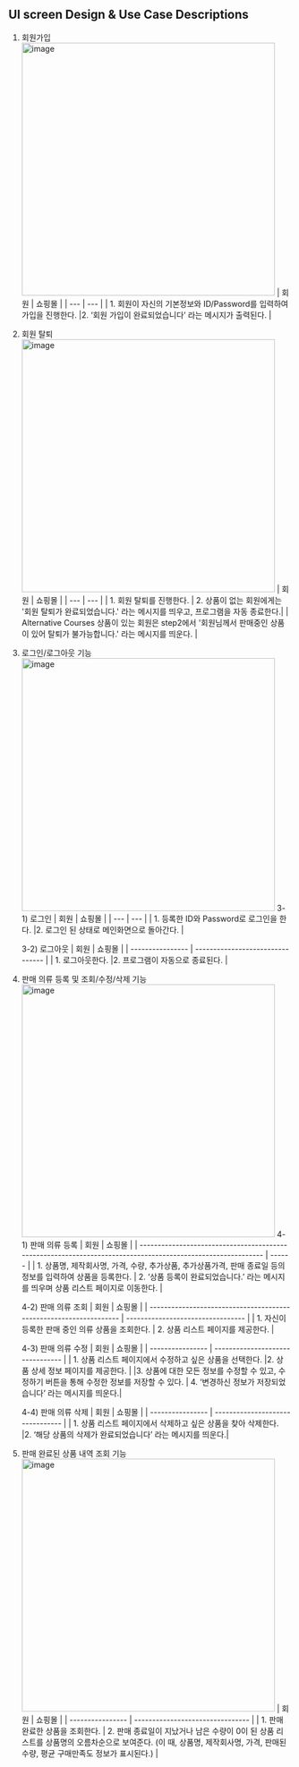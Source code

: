 ## UI screen Design & Use Case Descriptions

1. 회원가입
   <img width="452" alt="image" src="https://user-images.githubusercontent.com/62105312/166070232-20476181-36dc-4e5d-a883-4bfc760e23e8.jpg">
   | 회원 | 쇼핑몰 |
   | --- | --- |
   | 1. 회원이 자신의 기본정보와 ID/Password를 입력하여 가입을 진행한다. |2. ‘회원 가입이 완료되었습니다’ 라는 메시지가 출력된다. |

2. 회원 탈퇴
   <img width="452" alt="image" src="https://user-images.githubusercontent.com/62105312/166081484-6b4fd6c3-cc99-434b-ad3c-4471e7dd2106.jpg">
   | 회원 | 쇼핑몰 |
   | --- | --- |
   | 1. 회원 탈퇴를 진행한다. | 2. 상품이 없는 회원에게는 '회원 탈퇴가 완료되었습니다.' 라는 메시지를 띄우고, 프로그램을 자동 종료한다.|
   | Alternative Courses
   상품이 있는 회원은 step2에서 '회원님께서 판매중인 상품이 있어 탈퇴가 불가능합니다.' 라는 메시지를 띄운다.
   |

3. 로그인/로그아웃 기능
   <img width="452" alt="image" src="https://user-images.githubusercontent.com/62105312/166128401-1a0dcb6d-6a36-4992-a080-caf72ce929d6.jpg">
   3-1) 로그인
   | 회원 | 쇼핑몰 |
   | --- | --- |
   | 1. 등록한 ID와 Password로 로그인을 한다. |2. 로그인 된 상태로 메인화면으로 돌아간다. |

   3-2) 로그아웃
   | 회원 | 쇼핑몰 |
   | ---------------- | -------------------------------- |
   | 1. 로그아웃한다. |2. 프로그램이 자동으로 종료된다. |

4. 판매 의류 등록 및 조회/수정/삭제 기능
   <img width="452" alt="image" src="https://user-images.githubusercontent.com/62105312/166128434-e10f0a66-8145-4466-ac95-c7f98d93bdd2.jpg">
   4-1) 판매 의류 등록
   | 회원 | 쇼핑몰 |
   | ------------------------------------------------------------------------------------------------------------ | ------ |
   | 1. 상품명, 제작회사명, 가격, 수량, 추가상품, 추가상품가격, 판매 종료일 등의 정보를 입력하여 상품을 등록한다. | 2. ‘상품 등록이 완료되었습니다.’ 라는 메시지를 띄우며 상품 리스트 페이지로 이동한다. |

   4-2) 판매 의류 조회
   | 회원 | 쇼핑몰 |
   | ------------------------------------------------------------------ | --------------------------------- |
   | 1. 자신이 등록한 판매 중인 의류 상품을 조회한다. | 2. 상품 리스트 페이지를 제공한다. |

   4-3) 판매 의류 수정
   | 회원 | 쇼핑몰 |
   | ---------------- | -------------------------------- |
   | 1. 상품 리스트 페이지에서 수정하고 싶은 상품을 선택한다. |2. 상품 상세 정보 페이지를 제공한다. |
   |3. 상품에 대한 모든 정보를 수정할 수 있고, 수정하기 버튼을 통해 수정한 정보를 저장할 수 있다. | 4. ‘변경하신 정보가 저장되었습니다’ 라는 메시지를 띄운다.|

   4-4) 판매 의류 삭제
   | 회원 | 쇼핑몰 |
   | ---------------- | -------------------------------- |
   | 1. 상품 리스트 페이지에서 삭제하고 싶은 상품을 찾아 삭제한다. |2. ‘해당 상품의 삭제가 완료되었습니다’ 라는 메시지를 띄운다.|

5) 판매 완료된 상품 내역 조회 기능
   <img width="452" alt="image" src="https://user-images.githubusercontent.com/62105312/166128830-18273118-eab0-4ac8-bca8-ed2018fae671.jpg">
   | 회원 | 쇼핑몰 |
   | ---------------- | -------------------------------- |
   | 1. 판매 완료한 상품을 조회한다. | 2. 판매 종료일이 지났거나 남은 수량이 0이 된 상품 리스트를 상품명의 오름차순으로 보여준다.
   (이 때, 상품명, 제작회사명, 가격, 판매된 수량, 평균 구매만족도 정보가 표시된다.)
   |
